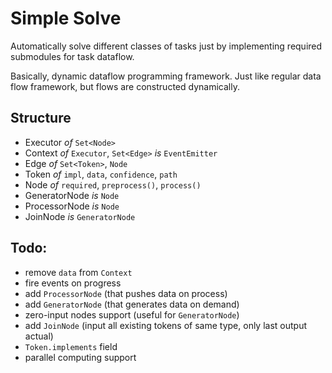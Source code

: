 # Simple Solve
Automatically solve different classes of tasks 
just by implementing required submodules for task dataflow.

Basically, dynamic dataflow programming framework. Just like regular data flow framework,
but flows are constructed dynamically. 

## Structure
- Executor _of_ `Set<Node>`
- Context _of_ `Executor`, `Set<Edge>` _is_ `EventEmitter`
- Edge _of_ `Set<Token>`, `Node`
- Token _of_ `impl`, `data`, `confidence`, `path`
- Node _of_ `required`, `preprocess()`, `process()` 
- GeneratorNode _is_ `Node`
- ProcessorNode _is_ `Node`
- JoinNode _is_ `GeneratorNode`

## Todo:
- remove `data` from `Context`
- fire events on progress
- add `ProcessorNode` (that pushes data on process)
- add `GeneratorNode` (that generates data on demand)
- zero-input nodes support (useful for `GeneratorNode`)
- add `JoinNode` (input all existing tokens of same type, only last output actual)
- `Token.implements` field
- parallel computing support